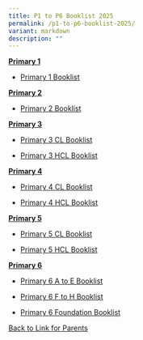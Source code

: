 ```yaml
---
title: P1 to P6 Booklist 2025
permalink: /p1-to-p6-booklist-2025/
variant: markdown
description: ""
---
```

<p><strong><u>Primary 1</u></strong></p>

* [Primary 1 Booklist](/files/2025_Primary_1_Booklist.pdf)


<p><strong><u>Primary 2</u></strong></p>

* [Primary 2 Booklist](/files/2025_Primary_2_Booklist.pdf)

<p><strong><u>Primary 3</u></strong></p>

* [Primary 3 CL Booklist](/files/2025_Primary_P3__CL__Booklist.pdf)

* [Primary 3 HCL Booklist](/files/2025_Primary_P3__HCL__Booklist.pdf)


<p><strong><u>Primary 4</u></strong></p>

* [Primary 4 CL Booklist](/files/2025_Primary_P4__CL__Booklist.pdf)

* [Primary 4 HCL Booklist](/files/2025_Primary_P4__HCL__Booklist.pdf)

<p><strong><u>Primary 5</u></strong></p>

* [Primary 5 CL Booklist](/files/2025_Primary_P5__CL__Booklist.pdf)

* [Primary 5 HCL Booklist](/files/2025_Primary_P5__HCL__Booklist.pdf)


<p><strong><u>Primary 6</u></strong></p>

* [Primary 6 A to E Booklist](/files/2025_Primary_P6__A_to_E__Booklist.pdf)

* [Primary 6 F to H Booklist](/files/2025_Primary_P6__F_to_H__Booklist.pdf)

* [Primary 6 Foundation Booklist](/files/2025_Primary_P6__Foundation__Booklist.pdf)

<p><a href="/links-for-parents/" rel="noopener nofollow" target="_blank">Back to Link for Parents</a>
</p>
<p></p>